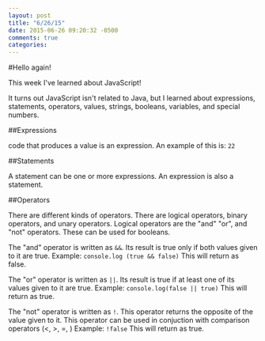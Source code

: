 ```yaml
---
layout: post
title: "6/26/15"
date: 2015-06-26 09:20:32 -0500
comments: true
categories: 
---
```

#Hello again!

This week I've learned about JavaScript!

It turns out JavaScript isn't related to Java, but I learned about expressions, statements, operators, values, strings, booleans, variables, and special numbers.

##Expressions

code that produces a value is an expression. An example of this is:
`22`

##Statements

A statement can be one or more expressions. An expression is also a statement.

##Operators

There are different kinds of operators. There are logical operators, binary operators, and unary operators. Logical operators are the "and" "or", and "not" operators. These can be used for booleans.

The "and" operator is written as `&&`. Its result is true only if both values given to it are true. Example:
`console.log (true && false)`
This will return as false.

The "or" operator is written as `||`. Its result is true if at least one of its values given to it are true. Example:
`console.log(false || true)`
This will return as true.

The "not" operator is written as `!`. This operator returns the opposite of the value given to it. This operator can be used in conjuction with comparison operators (<, >, =, ) Example:
`!false`
This will return as true.
